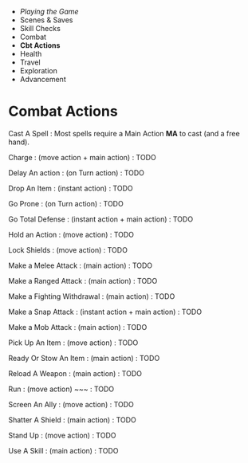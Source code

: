 
<!-- .margin.compass -->
* _Playing the Game_
* Scenes & Saves
* Skill Checks
* Combat
* **Cbt Actions**
* Health
* Travel
* Exploration
* Advancement


# Combat Actions

Cast A Spell
: Most spells require a Main Action **MA** to cast (and a free hand).

Charge
: (move action + main action)
: TODO

Delay An action
: (on Turn action)
: TODO

Drop An Item
: (instant action)
: TODO

Go Prone
: (on Turn action)
: TODO

Go Total Defense
: (instant action + main action)
: TODO

Hold an Action
: (move action)
: TODO

Lock Shields
: (move action)
: TODO

Make a Melee Attack
: (main action)
: TODO

Make a Ranged Attack
: (main action)
: TODO

Make a Fighting Withdrawal
: (main action)
: TODO

Make a Snap Attack
: (instant action + main action)
: TODO

Make a Mob Attack
: (main action)
: TODO

<!-- .bravo -->
Pick Up An Item
: (move action)
: TODO

Ready Or Stow An Item
: (main action)
: TODO

Reload A Weapon
: (main action)
: TODO

Run
: (move action) ~~~
: TODO

Screen An Ally
: (move action)
: TODO

Shatter A Shield
: (main action)
: TODO

Stand Up
: (move action)
: TODO

Use A Skill
: (main action)
: TODO

